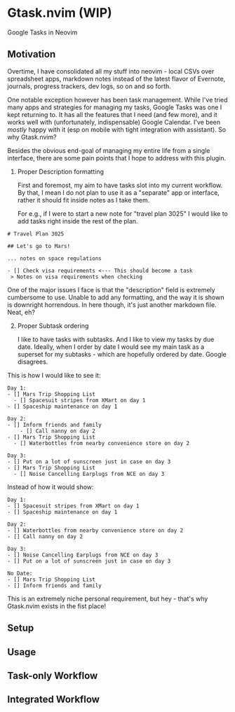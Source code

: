 # Gtask.nvim (WIP)

Google Tasks in Neovim

## Motivation

Overtime, I have consolidated all my stuff into neovim - local CSVs over spreadsheet apps, markdown notes instead of the latest flavor of Evernote, journals, progress trackers, dev logs, so on and so forth.

One notable exception however has been task management. While I've tried many apps and strategies for managing my tasks, Google Tasks was one I kept returning to. It has all the features that I need (and few more), and it works well with (unfortunately, indispensable) Google Calendar. I've been _mostly_ happy with it (esp on mobile with tight integration with assistant). So why Gtask.nvim?

Besides the obvious end-goal of managing my entire life from a single interface, there are some pain points that I hope to address with this plugin.

1. Proper Description formatting

   First and foremost, my aim to have tasks slot into my current workflow. By that, I mean I do not plan to use it as a "separate" app or interface, rather it should fit inside notes as I take them.

   For e.g., if I were to start a new note for "travel plan 3025" I would like to add tasks right inside the rest of the plan.

```
# Travel Plan 3025

## Let's go to Mars!

... notes on space regulations

- [] Check visa requirements <--- This should become a task
 > Notes on visa requirements when checking
```

One of the major issues I face is that the "description" field is extremely cumbersome to use. Unable to add any formatting, and the way it is shown is downright horrendous. In here though, it's just another markdown file. Neat, eh?

2. Proper Subtask ordering

   I like to have tasks with subtasks. And I like to view my tasks by due date. Ideally, when I order by date I would see my main task as a superset for my subtasks - which are hopefully ordered by date. Google disagrees.

This is how I would like to see it:

```
Day 1:
- [] Mars Trip Shopping List
  - [] Spacesuit stripes from XMart on day 1
- [] Spaceship maintenance on day 1

Day 2:
- [] Inform friends and family
    - [] Call nanny on day 2
- [] Mars Trip Shopping List
  - [] Waterbottles from nearby convenience store on day 2

Day 3:
- [] Put on a lot of sunscreen just in case on day 3
- [] Mars Trip Shopping List
  - [] Noise Cancelling Earplugs from NCE on day 3
```

Instead of how it would show:

```
Day 1:
- [] Spacesuit stripes from XMart on day 1
- [] Spaceship maintenance on day 1

Day 2:
- [] Waterbottles from nearby convenience store on day 2
- [] Call nanny on day 2

Day 3:
- [] Noise Cancelling Earplugs from NCE on day 3
- [] Put on a lot of sunscreen just in case on day 3

No Date:
- [] Mars Trip Shopping List
- [] Inform friends and family
```

This is an extremely niche personal requirement, but hey - that's why Gtask.nvim exists in the fist place!

## Setup

## Usage

## Task-only Workflow

## Integrated Workflow

